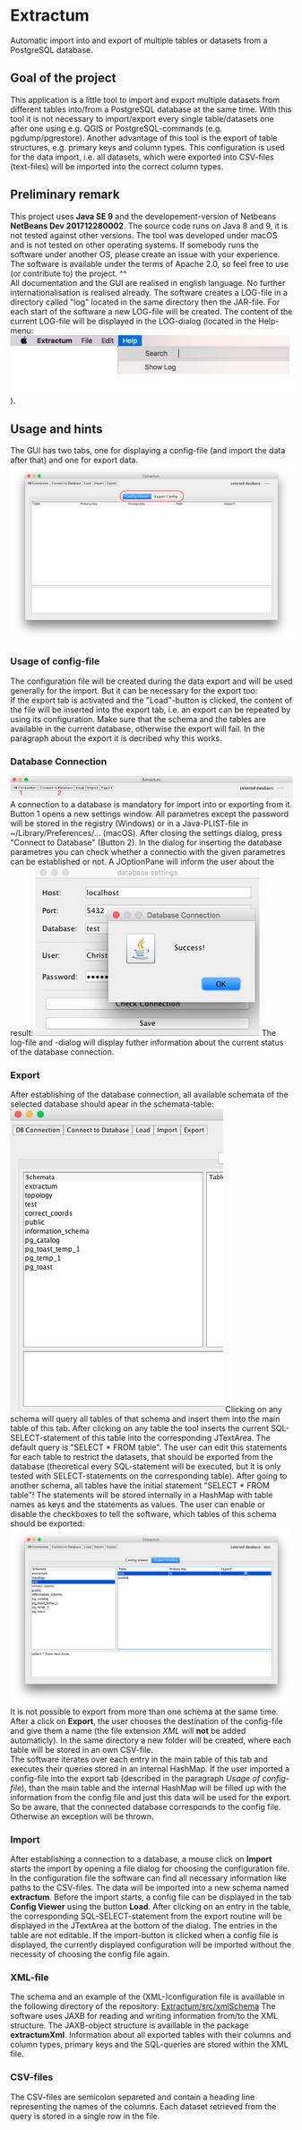 # Extractum
Automatic import into and export of multiple tables or datasets from a PostgreSQL database.

## Goal of the project
This application is a little tool to import and export multiple datasets from different tables into/from a PostgreSQL database at the same time. With this tool it is not necessary to import/export every single table/datasets one after one using e.g. QGIS or PostgreSQL-commands (e.g. pgdump/pgrestore). Another advantage of this tool is the export of table structures, e.g. primary keys and column types. This configuration is used for the data import, i.e. all datasets, which were exported into CSV-files (text-files) will be imported into the correct column types.

## Preliminary remark
This project uses <b>Java SE 9</b> and the developement-version of Netbeans <b>NetBeans Dev 201712280002</b>. The source code runs on Java 8 and 9, it is not tested against other versions. The tool was developed under macOS and is not tested on other operating systems. If somebody runs the software under another OS, please create an issue with your experience.
<br>The software is available under the terms of Apache 2.0, so feel free to use (or contribute to) the project. ^^
<br>All documentation and the GUI are realised in english language. No further internationalisation is realised already. The software creates a LOG-file in a directory called "log" located in the same directory then the JAR-file. For each start of the software a new LOG-file will be created. The content of the current LOG-file will be displayed in the LOG-dialog (located in the Help-menu: <img src="screenshots/log-menu.png"/>).

## Usage and hints
The GUI has two tabs, one for displaying a config-file (and import the data after that) and one for export data.
<img src="screenshots/tabs.png"/>

### Usage of config-file
The configuration file will be created during the data export and will be used generally for the import. But it can be necessary for the export too:
<br>If the export tab is activated and the "Load"-button is clicked, the content of the file will be inserted into the export tab, i.e. an export can be repeated by using its configuration. Make sure that the schema and the tables are available in the current database, otherwise the export will fail. In the paragraph about the export it is decribed why this works.

### Database Connection
<img src="screenshots/database_connection.png"/>
A connection to a database is mandatory for import into or exporting from it. Button 1 opens a new settings window. All parametres except the password will be stored in the registry (Windows) or in a Java-PLIST-file in ~/Library/Preferences/... (macOS). After closing the settings dialog, press "Connect to Database" (Button 2). In the dialog for inserting the database parametres you can check whether a connectio with the given parametres can be established or not. A JOptionPane will inform the user about the result:
<img src="screenshots/db_check.png"/>
The log-file and -dialog will display futher information about the current status of the database connection.

### Export
After establishing of the database connection, all available schemata of the selected database should apear in the schemata-table:
<img src="screenshots/schemata.png"/>
Clicking on any schema will query all tables of that schema and insert them into the main table of this tab. After clicking on any table the tool inserts the current SQL-SELECT-statement of this table into the corresponding JTextArea. The default query is "SELECT * FROM table". The user can edit this statements for each table to restrict the datasets, that should be exported from the database (theoretical every SQL-statement will be executed, but it is only tested with SELECT-statements on the corresponding table). After going to another schema, all tables have the initial statement "SELECT * FROM table"! The statements will be stored internally in a HashMap with table names as keys and the statements as values. The user can enable or disable the checkboxes to tell the software, which tables of this schema should be exported:
<img src="screenshots/checkbox.png"/>
It is not possible to export from more than one schema at the same time.
<br>After a click on <b>Export</b>, the user chooses the destination of the config-file and give them a name (the file extension <i>XML</i> will <b>not</b> be added automaticly). In the same directory a new folder will be created, where each table will be stored in an own CSV-file.
<br>The software iterates over each entry in the main table of this tab and executes their queries stored in an internal HashMap. If the user imported a config-file into the export tab (described in the paragraph <i>Usage of config-file</i>), than the main table and the internal HashMap will be filled up with the information from the config file and just this data will be used for the export. So be aware, that the connected database corresponds to the config file. Otherwise an exception will be thrown.

### Import
After establishing a connection to a database, a mouse click on <b>Import</b> starts the import by opening a file dialog for choosing the configuration file. In the configuration file the software can find all necessary information like paths to the CSV-files. The data will be imported into a new schema named <b>extractum</b>. Before the import starts, a config file can be displayed in the tab <b>Config Viewer</b> using the button <b>Load</b>. After clicking on an entry in the table, the corresponding SQL-SELECT-statement from the export routine will be displayed in the JTextArea at the bottom of the dialog. The entries in the table are not editable. If the import-button is clicked when a config file is displayed, the currently displayed configuration will be imported without the necessity of choosing the config file again.

### XML-file
The schema and an example of the (XML-)configuration file is availlable in the following directory of the repository:
<a href="Extractum/src/xmlSchema">Extractum/src/xmlSchema</a>
The software uses JAXB for reading and writing information from/to the XML structure. The JAXB-object structure is availlable in the package <b>extractumXml</b>. Information about all exported tables with their columns and column types, primary keys and the SQL-queries are stored within the XML file.

### CSV-files
The CSV-files are semicolon separeted and contain a heading line representing the names of the columns. Each dataset retrieved from the query is stored in a single row in the file.
